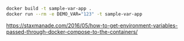 
```sh
docker build -t sample-var-app .
docker run --rm -e DEMO_VAR="123" -t sample-var-app
```


https://staxmanade.com/2016/05/how-to-get-environment-variables-passed-through-docker-compose-to-the-containers/